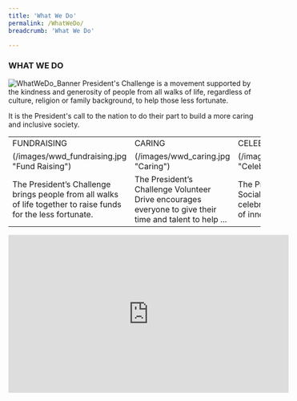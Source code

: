 ```yaml
---
title: 'What We Do'
permalink: /WhatWeDo/
breadcrumb: 'What We Do'

---
```



### WHAT WE DO
![WhatWeDo_Banner](/images/capita-land.jpg "WhatWeDo Banner")
President's Challenge is a movement supported by the kindness and generosity of people from all walks of life, regardless of culture, religion or family background, to help those less fortunate.

It is the President's call to the nation to do their part to build a more caring and inclusive society.

<table>
<tr>
<td>FUNDRAISING</td>
<td>CARING</td>
<td> CELEBRATING </td>
</tr>


<tr>
<td>(/images/wwd_fundraising.jpg "Fund Raising")</td>
<td>(/images/wwd_caring.jpg "Caring")</td>
<td> (/images/wwd_celebrating.jpg "Celebrating") </td>
</tr>


<tr>
<td>The President’s Challenge brings people from all walks of life together to raise funds for the less fortunate.</td>
<td>The President’s Challenge Volunteer Drive encourages everyone to give their time and talent to help ...</td>
<td>The President’s Challenge Social Enterprise Award celebrates the achievements of innovative business ... </td>
</tr>

</table>

<div class="bp-youtube">
      <iframe width="560" height="315" src="https://youtu.be/A6a90FjsYSA" frameborder="0" allow="autoplay; encrypted-media" allowfullscreen></iframe>
</div>
